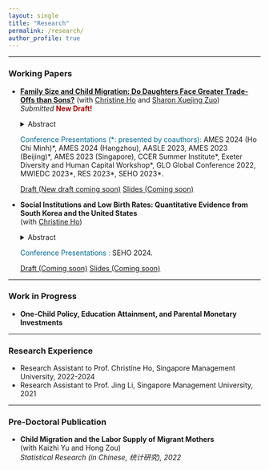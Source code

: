 ```yaml
---
layout: single
title: "Research"
permalink: /research/
author_profile: true
---
```



------
### Working Papers
- [**Family Size and Child Migration: Do Daughters Face Greater Trade-Offs than Sons?**](https://ink.library.smu.edu.sg/soe_research/2750/)
  (with [Christine Ho](https://sites.google.com/site/christineho5) and [Sharon Xuejing Zuo](https://sites.google.com/site/sharonxuejingzuo/home))  
  _Submitted_ **<span style="color: #a60000;"> New Draft!</span>**
   <details>
   <summary>Abstract</summary>
     Daughters may be less likely to migrate with parents because they tend to have more siblings in societies with strong son preference. Exploiting exogenous variation in twinning, we find that a one unit increase in family size decreases the probability that a daughter migrates by 12.5 percentage points—with stronger negative associations when migration restrictions are more stringent—but has negligible effects on sons in China. The results are indicative of family size trade-offs in a novel aspect of parental investment and highlight the need for gender-neutral relaxation of migration constraints to mitigate the gendered family size trade-offs.
   </details>
   <!-- Medium skip -->
   
   <span style="color: #006692;">Conference Presentations (\*: presented by coauthors):</span> AMES 2024 (Ho Chi Minh)\*, AMES 2024 (Hangzhou), AASLE 2023, AMES 2023 (Beijing)\*, AMES 2023 (Singapore), CCER Summer Institute\*, Exeter Diversity and Human Capital Workshop\*, GLO Global Conference 2022, MWIEDC 2023\*, RES 2023\*, SEHO 2023\*.

  <!--- [Draft (New draft coming soon)](#Buttons){: .btn--research} [Slides (Coming soon)](#Buttons){: .btn--research} --->
  <a href="https://ink.library.smu.edu.sg/soe_research/2750/" target="_blank" rel="noopener noreferrer">
  <i class="fas fa-file-pdf"></i> Draft (New draft coming soon)</a>
  <a href="" target="_blank" rel="noopener noreferrer">
  <i class="fas fa-file-powerpoint"></i> Slides (Coming soon)</a>
  
- **Social Institutions and Low Birth Rates: Quantitative Evidence from South Korea and the United States**  
  (with [Christine Ho](https://sites.google.com/site/christineho5))  
   <details>
   <summary>Abstract</summary>
      Abstract is coming soon.
   </details>
   <!-- Medium skip -->
   
   <span style="color: #006692;">Conference Presentations :</span> SEHO 2024.

  <!--- [Draft (Coming soon)](#Buttons){: .btn--research} [Slides (Coming soon)](#Buttons){: .btn--research} --->
  <a href="" target="_blank" rel="noopener noreferrer">
  <i class="fas fa-file-pdf"></i> Draft (Coming soon)</a>
  <a href="" target="_blank" rel="noopener noreferrer">
  <i class="fas fa-file-powerpoint"></i> Slides (Coming soon)</a>



------
### Work in Progress
- **One-Child Policy, Education Attainment, and Parental Monetary Investments**  
 
------
### Research Experience
- Research Assistant to Prof. Christine Ho, Singapore Management University, 2022-2024
- Research Assistant to Prof. Jing Li, Singapore Management University, 2021

------
### Pre-Doctoral Publication
- **Child Migration and the Labor Supply of Migrant Mothers**  
(with Kaizhi Yu and Hong Zou)  
_Statistical Research (in Chinese, 统计研究), 2022_
